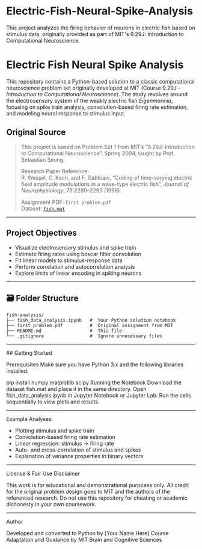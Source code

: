 # Electric-Fish-Neural-Spike-Analysis
This project analyzes the firing behavior of neurons in electric fish based on stimulus data, originally provided as part of MIT's 9.29J: Introduction to Computational Neuroscience.

# Electric Fish Neural Spike Analysis

This repository contains a Python-based solution to a classic computational neuroscience problem set originally developed at MIT (Course 9.29J - *Introduction to Computational Neuroscience*). The study revolves around the electrosensory system of the weakly electric fish *Eigenmannia*, focusing on spike train analysis, convolution-based firing rate estimation, and modeling neural response to stimulus input.

##  Original Source

>  This project is based on Problem Set 1 from MIT’s “9.29J: Introduction to Computational Neuroscience”, Spring 2004, taught by Prof. Sebastian Seung.  
>  
>  Research Paper Reference:  
> R. Wessel, C. Koch, and F. Gabbiani, “Coding of time-varying electric field amplitude modulations in a wave-type electric fish”, *Journal of Neurophysiology*, 75:2280–2293 (1996).  
>
>  Assignment PDF: `first problem.pdf`  
>  Dataset: [`fish.mat`](http://web.mit.edu/9.29j/www/assignments/fish.mat)

---

##  Project Objectives

-  Visualize electrosensory stimulus and spike train
-  Estimate firing rates using boxcar filter convolution
-  Fit linear models to stimulus-response data
-  Perform correlation and autocorrelation analysis
-  Explore limits of linear encoding in spiking neurons

---

## 🗃️ Folder Structure

```plaintext
fish-analysis/
├── fish_data_analysis.ipynb   #  Your Python solution notebook
├── first problem.pdf          #  Original assignment from MIT
├── README.md                  #  This file
└── .gitignore                 #  Ignore unnecessary files
```

---

## Getting Started

Prerequisites
Make sure you have Python 3.x and the following libraries installed:

pip install numpy matplotlib scipy
Running the Notebook
Download the dataset fish.mat and place it in the same directory.
Open fish_data_analysis.ipynb in Jupyter Notebook or Jupyter Lab.
Run the cells sequentially to view plots and results.

---

Example Analyses

- Plotting stimulus and spike train
- Convolution-based firing rate estimation
- Linear regression: stimulus → firing rate
- Auto- and cross-correlation of stimulus and spikes
- Explanation of variance properties in binary vectors

---

License & Fair Use Disclaimer

This work is for educational and demonstrational purposes only. All credit for the original problem design goes to MIT and the authors of the referenced research.
Do not use this repository for cheating or academic dishonesty in your own coursework.

---

Author

Developed and converted to Python by [Your Name Here]
Course Adaptation and Guidance by MIT Brain and Cognitive Sciences























